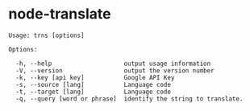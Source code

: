 node-translate
===============



    Usage: trns [options]

    Options:

      -h, --help                    output usage information
      -V, --version                 output the version number
      -k, --key [api key]           Google API Key
      -s, --source [lang]           Language code
      -t, --target [lang]           Language code
      -q, --query [word or phrase]  identify the string to translate.


